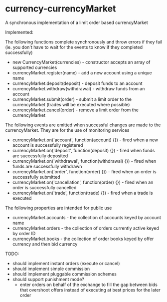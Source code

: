 currency-currencyMarket
===============

A synchronous implementation of a limit order based currencyMarket

Implemented:

The following functions complete synchronously and throw errors if they fail (ie. you don't have to wait for the events to know if they completed successfully)

* new CurrencyMarket(currencies) - constructor accepts an array of supported currencies
* currencyMarket.register(name) - add a new account using a unique name
* currencyMarket.deposit(deposit) - deposit funds to an account
* currencyMarket.withdraw(withdrawal) - withdraw funds from an account
* currencyMarket.submit(order) - submit a limit order to the currencyMarket (trades will be executed where possible)
* currencyMarket.cancel(order) - remove a limit order from the currencyMarket

The following events are emitted when successful changes are made to the currencyMarket. They are for the use of monitoring services

* currencyMarket.on('account', function(account) {}) - fired when a new account is successfully registered
* currencyMarket.on('deposit', function(deposit) {}) - fired when funds are successfully deposited
* currencyMarket.on('withdrawal', function(withdrawal) {}) - fired when funds are successfully withdrawn
* currencyMarket.on('order', function(order) {}) - fired when an order is successfully submitted
* currencyMarket.on('cancellation', function(order) {}) - fired when an order is successfully cancelled
* currencyMarket.on('trade', function(trade) {}) - fired when a trade is executed

The following properties are intended for public use

* currencyMarket.accounts - the collection of accounts keyed by account name
* currencyMarket.orders - the collection of orders currently active keyed by order ID
* currencyMarket.books - the collection of order books keyed by offer currency and then bid currency

TODO:

* should implement instant orders (execute or cancel)
* should implement simple commission
* should implement pluggable commission schemes
* should support punishment mode?
  * enter orders on behalf of the exchange to fill the gap between bids that overshoot offers instead of executing at best prices for the later order